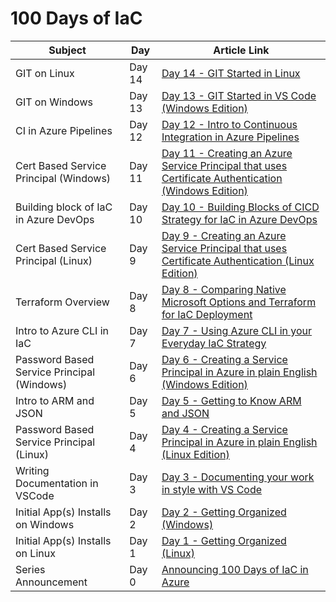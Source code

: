 # 100 Days of IaC

| Subject |   Day   | Article Link  |
|---------|---------|---------------|
| GIT on Linux | Day 14| [Day 14 - GIT Started in Linux](https://github.com/starkfell/100DaysOfIaC/blob/master/articles/day.14.git.started.in.linux.md) |
| GIT on Windows | Day 13| [Day 13 - GIT Started in VS Code (Windows Edition)](https://github.com/starkfell/100DaysOfIaC/blob/master/articles/day.13.git.started.in.vs.code.windows.edition.md) |
| CI in Azure Pipelines | Day 12| [Day 12 - Intro to Continuous Integration in Azure Pipelines](https://github.com/starkfell/100DaysOfIaC/blob/master/articles/day.12.contin.integration.md) |
| Cert Based Service Principal (Windows) | Day 11 | [Day 11 - Creating an Azure Service Principal that uses Certificate Authentication (Windows Edition)](https://github.com/starkfell/100DaysOfIaC/blob/master/articles/day.11.creating.a.service.principal.cert.auth.windows.md) |
| Building block of IaC in Azure DevOps | Day 10 | [Day 10 - Building Blocks of CICD Strategy for IaC in Azure DevOps](https://github.com/starkfell/100DaysOfIaC/blob/master/articles/day.10.cicd.iac.bldg.blocks.md) |
| Cert Based Service Principal (Linux) | Day 9 | [Day 9 - Creating an Azure Service Principal that uses Certificate Authentication (Linux Edition)](https://github.com/starkfell/100DaysOfIaC/blob/master/articles/day.9.creating.a.service.principal.cert.auth.linux.md) |
| Terraform Overview | Day 8 | [Day 8 - Comparing Native Microsoft Options and Terraform for IaC Deployment](https://github.com/starkfell/100DaysOfIaC/blob/master/articles/day.8.deploy.tech.comparison.md) |
| Intro to Azure CLI in IaC | Day 7 | [Day 7 - Using Azure CLI in your Everyday IaC Strategy](https://github.com/starkfell/100DaysOfIaC/blob/master/articles/day.7.using.azure.cli.in.your.everyday.iac.strategy.md) |
| Password Based Service Principal (Windows) | Day 6 | [Day 6 - Creating a Service Principal in Azure in plain English (Windows Edition)](https://github.com/starkfell/100DaysOfIaC/blob/master/articles/day.6.creating.a.service.principal.windows.in.plain.english.md) |
| Intro to ARM and JSON | Day 5 | [Day 5 - Getting to Know ARM and JSON](https://github.com/starkfell/100DaysOfIaC/blob/master/articles/day.5.getting.to.know.arm.and.json.md) |
| Password Based Service Principal (Linux) | Day 4 | [Day 4 - Creating a Service Principal in Azure in plain English (Linux Edition)](https://github.com/starkfell/100DaysOfIaC/blob/master/articles/day.4.creating.a.service.principal.linux.in.plain.english.md) |
| Writing Documentation in VSCode | Day 3 | [Day 3 - Documenting your work in style with VS Code](https://github.com/starkfell/100DaysOfIaC/blob/master/articles/day.3.doc.in.style.md) |
| Initial App(s) Installs on Windows | Day 2 | [Day 2 - Getting Organized (Windows)](https://github.com/starkfell/100DaysOfIaC/blob/master/articles/day.2.getting.organized.windows.md) |
| Initial App(s) Installs on Linux | Day 1 | [Day 1 - Getting Organized (Linux)](https://github.com/starkfell/100DaysOfIaC/blob/master/articles/day.1.getting.organized.md) |
| Series Announcement | Day 0 | [Announcing 100 Days of IaC in Azure](https://github.com/starkfell/100DaysOfIaC/blob/master/articles/Day.0.Intro.md) |
